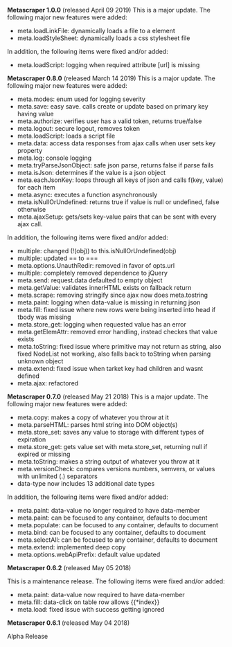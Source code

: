 **Metascraper 1.0.0** (released April 09 2019)
This is a major update. The following major new features were added: 
* meta.loadLinkFile: dynamically loads a file to a <link> element
* meta.loadStyleSheet: dynamically loads a css stylesheet file

In addition, the following items were fixed and/or added: 
* meta.loadScript: logging when required attribute [url] is missing


**Metascraper 0.8.0** (released March 14 2019)
This is a major update. The following major new features were added: 
* meta.modes: enum used for logging severity
* meta.save: easy save. calls create or update based on primary key having value 
* meta.authorize: verifies user has a valid token, returns true/false
* meta.logout: secure logout, removes token
* meta.loadScript: loads a script file
* meta.data: access data responses from ajax calls when user sets key property
* meta.log: console logging
* meta.tryParseJsonObject: safe json parse, returns false if parse fails
* meta.isJson: determines if the value is a json object
* meta.eachJsonKey: loops through all keys of json and calls f(key, value) for each item
* meta.async: executes a function asynchronously
* meta.isNullOrUndefined: returns true if value is null or undefined, false otherwise
* meta.ajaxSetup: gets/sets key-value pairs that can be sent with every ajax call. 

In addition, the following items were fixed and/or added: 
* multiple: changed (!(obj)) to this.isNullOrUndefined(obj)
* multiple: updated == to ===
* meta.options.UnauthRedir: removed in favor of opts.url
* multiple: completely removed dependence to jQuery
* meta.send: request.data defaulted to empty object
* meta.getValue: validates innerHTML exists on fallback return 
* meta.scrape: removing stringify since ajax now does meta.tostring
* meta.paint: logging when data-value is missing in returning json
* meta.fill: fixed issue where new rows were being inserted into head if tbody was missing
* meta.store_get: logging when requested value has an error
* meta.getElemAttr: removed error handling, instead checkes that value exists
* meta.toString: fixed issue where primitive may not return as string, also fixed NodeList not working, also falls back to toString when parsing unknown object
* meta.extend: fixed issue when tarket key had children and wasnt defined
* meta.ajax: refactored


**Metascraper 0.7.0** (released May 21 2018)
This is a major update. The following major new features were added: 
* meta.copy: makes a copy of whatever you throw at it
* meta.parseHTML: parses html string into DOM object(s) 
* meta.store_set: saves any value to storage with different types of expiration
* meta.store_get: gets value set with meta.store_set, returning null if expired or missing
* meta.toString: makes a string output of whatever you throw at it
* meta.versionCheck: compares versions numbers, semvers, or values with unlimited (.) separators
* data-type now includes 13 additional date types

In addition, the following items were fixed and/or added: 
* meta.paint: data-value no longer required to have data-member
* meta.paint: can be focused to any container, defaults to document
* meta.populate: can be focused to any container, defaults to document
* meta.bind: can be focused to any container, defaults to document
* meta.selectAll: can be focused to any container, defaults to document
* meta.extend: implemented deep copy
* meta.options.webApiPrefix: default value updated

**Metascraper 0.6.2** (released May 05 2018)

This is a maintenance release. The following items were fixed and/or added: 
* meta.paint: data-value now required to have data-member
* meta.fill: data-click on table row allows {{*index}}
* meta.load: fixed issue with success getting ignored

**Metascraper 0.6.1** (released May 04 2018)

Alpha Release

